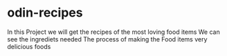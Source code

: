 # odin-recipes
In this Project we will get the recipes of the most loving food items
We can see the ingrediets needed
The process of making the Food items
very delicious foods